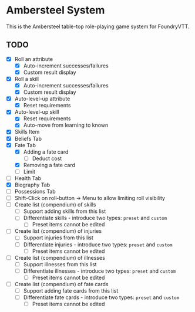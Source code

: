 # Ambersteel System

This is the Ambersteel table-top role-playing game system for FoundryVTT. 

## TODO
* [X] Roll an attribute
  * [X] Auto-increment successes/failures
  * [X] Custom result display
* [X] Roll a skill
  * [X] Auto-increment successes/failures
  * [X] Custom result display
* [X] Auto-level-up attribute
  * [X] Reset requirements
* [X] Auto-level-up skill
  * [X] Reset requirements
  * [X] Auto-move from learning to known
* [X] Skills Item
* [X] Beliefs Tab
* [X] Fate Tab
  * [X] Adding a fate card
    * [ ] Deduct cost
  * [X] Removing a fate card
  * [ ] Limit
* [ ] Health Tab
* [X] Biography Tab
* [ ] Possessions Tab
* [ ] Shift-Click on roll-button -> Menu to allow limiting roll visibility
* [ ] Create list (compendium) of skills
  * [ ] Support adding skills from this list
  * [ ] Differentiate skills - introduce two types: `preset` and `custom`
    * [ ] Preset items cannot be edited
* [ ] Create list (compendium) of injuries
  * [ ] Support injuries from this list
  * [ ] Differentiate injuries - introduce two types: `preset` and `custom`
    * [ ] Preset items cannot be edited
* [ ] Create list (compendium) of illnesses
  * [ ] Support illnesses from this list
  * [ ] Differentiate illnesses - introduce two types: `preset` and `custom`
    * [ ] Preset items cannot be edited
* [ ] Create list (compendium) of fate cards
  * [ ] Support adding fate cards from this list
  * [ ] Differentiate fate cards - introduce two types: `preset` and `custom`
    * [ ] Preset items cannot be edited

